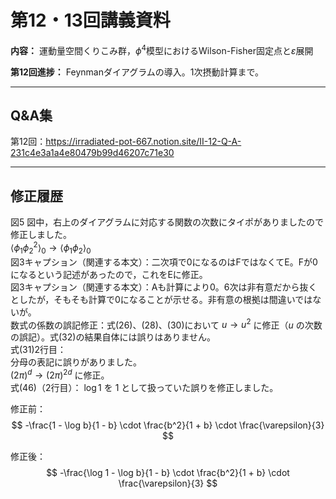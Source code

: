 # 第12・13回講義資料

**内容：** 運動量空間くりこみ群，$\phi^4$模型におけるWilson-Fisher固定点と$\varepsilon$展開

**第12回進捗：** Feynmanダイアグラムの導入。1次摂動計算まで。　　

---

## Q&A集

第12回：https://irradiated-pot-667.notion.site/II-12-Q-A-231c4e3a1a4e80479b99d46207c71e30

---

## 修正履歴

図5 図中，右上のダイアグラムに対応する関数の次数にタイポがありましたので修正しました。  <br>
$\langle \phi_1 \phi_2^2 \rangle_0 \to \langle \phi_1 \phi_2 \rangle_0$    <br>
図3キャプション（関連する本文）：二次項で0になるのはFではなくてE。Fが0になるという記述があったので，これをEに修正。<br>
図3キャプション（関連する本文）：Aも計算により0。6次は非有意だから抜くとしたが，そもそも計算で0になることが示せる。非有意の根拠は間違いではないが。<br>
数式の係数の誤記修正：式(26)、(28)、(30)において $u \to u^2$ に修正（$u$ の次数の誤記）。式(32)の結果自体には誤りはありません。<br>
式(31)2行目：  
    分母の表記に誤りがありました。  
    $(2\pi)^d \to (2\pi)^{2d}$ に修正。<br>
式(46)（2行目）：
  $\log 1$ を $1$ として扱っていた誤りを修正しました。

  修正前：
  $$
  -\frac{1 - \log b}{1 - b} \cdot \frac{b^2}{1 + b} \cdot \frac{\varepsilon}{3}
  $$

  修正後：
  $$
  -\frac{\log 1 - \log b}{1 - b} \cdot \frac{b^2}{1 + b} \cdot \frac{\varepsilon}{3}
  $$

